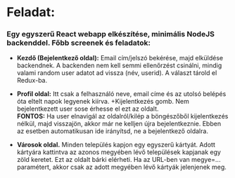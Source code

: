 # Feladat:

### Egy egyszerű React webapp elkészítése, minimális NodeJS backenddel. Főbb screenek és feladatok:

- **Kezdő (Bejelentkező oldal):** Email cím/jelszó bekérése, majd elküldése backendnek. A backenden nem kell semmi ellenőrzést csinálni, mindig valami random user adatot ad vissza (név, userid). A választ tárold el Redux-ba.

- **Profil oldal:** Itt csak a felhasználó neve, email címe és az utolsó belépés óta eltelt napok legyenek kiírva. +Kijelentkezés gomb. Nem bejelentkezett user sose érhesse el ezt az oldalt.\
  **FONTOS:** Ha user elnavigál az oldalról/kilép a böngészőből kijelentkezés nélkül, majd visszajön, akkor már ne kelljen újra bejelentkeznie. Ebben az esetben automatikusan ide irányítsd, ne a bejelentkező oldalra.

- **Városok oldal.** Minden település kapjon egy egyszerű kártyát. Adott kártyára kattintva az azonos megyében lévő települések kapjanak egy zöld keretet. Ezt az oldalt bárki elérheti. Ha az URL-ben van megye=... paramétert, akkor csak az adott megyében lévő kártyák jelenjenek meg.
